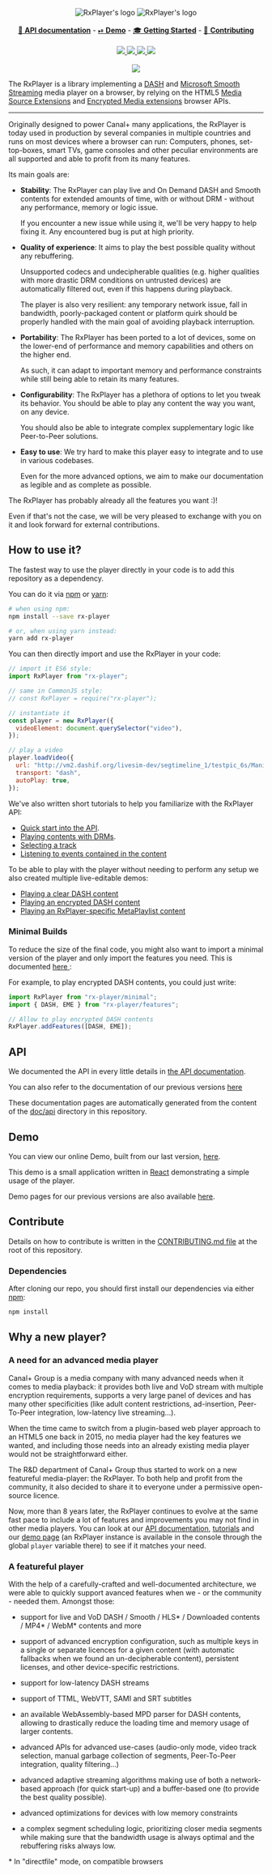 <p align="center">
  <img src="./doc/static/img/logo.png#gh-light-mode-only" alt="RxPlayer's logo"/>
  <img src="./doc/static/img/logo-white.png#gh-dark-mode-only" alt="RxPlayer's logo"/>
  <br /><br />
  <a href="https://developers.canal-plus.com/rx-player/doc/api/Overview.html">📖 <b>API documentation</b></a>
  -
  <a href="https://developers.canal-plus.com/rx-player/">⏯ <b>Demo</b></a>
  -
  <a href="https://developers.canal-plus.com/rx-player/doc/Getting_Started/Welcome.html">🎓 <b>Getting Started</b></a>
  -
  <a href="./CONTRIBUTING.md">🔧 <b>Contributing</b></a>
  <br /><br />
  <a href="https://github.com/canalplus/rx-player/releases">
    <img src="https://img.shields.io/badge/dynamic/json.svg?label=Latest%20release&url=https://api.github.com/repos/canalplus/rx-player/releases/latest&query=$.tag_name&colorB=blue" />
  </a>
  <a href="https://github.com/canalplus/rx-player/actions/workflows/checks.yml">
    <img src="https://github.com/canalplus/rx-player/actions/workflows/checks.yml/badge.svg" />
  </a>
  <a href="https://sonarcloud.io/summary/new_code?id=rx-player">
    <img src="https://sonarcloud.io/api/project_badges/measure?project=rx-player&metric=alert_status" />
  </a>
  <a href="https://gitter.im/canalplus/rx-player">
    <img src="https://img.shields.io/gitter/room/canalplus/rx-player.svg" />
  </a>
  <br /><br />
  <a href="https://nodei.co/npm/rx-player/">
    <img src="https://nodei.co/npm/rx-player.png?compact=true)" />
  </a>
</p>

The RxPlayer is a library implementing a [DASH](https://en.wikipedia.org/wiki/Dynamic_Adaptive_Streaming_over_HTTP)
and [Microsoft Smooth Streaming](https://en.wikipedia.org/wiki/Adaptive_bitrate_streaming#Microsoft_Smooth_Streaming)
media player on a browser, by relying on the HTML5
[Media Source Extensions](https://en.wikipedia.org/wiki/Media_Source_Extensions)
and [Encrypted Media extensions](https://en.wikipedia.org/wiki/Encrypted_Media_Extensions)
browser APIs.

---

Originally designed to power Canal+ many applications, the RxPlayer is today
used in production by several companies in multiple countries and runs on most
devices where a browser can run: Computers, phones, set-top-boxes, smart TVs,
game consoles and other peculiar environments are all supported and able to
profit from its many features.

Its main goals are:

- **Stability**: The RxPlayer can play live and On Demand DASH and Smooth
  contents for extended amounts of time, with or without DRM - without any
  performance, memory or logic issue.

  If you encounter a new issue while using it, we'll be very happy to help
  fixing it. Any encountered bug is put at high priority.

- **Quality of experience**: It aims to play the best possible quality
  without any rebuffering.

  Unsupported codecs and undecipherable qualities (e.g. higher qualities with
  more drastic DRM conditions on untrusted devices) are automatically
  filtered out, even if this happens during playback.

  The player is also very resilient: any temporary network issue, fall in
  bandwidth, poorly-packaged content or platform quirk should be properly
  handled with the main goal of avoiding playback interruption.

- **Portability**: The RxPlayer has been ported to a lot of devices, some on
  the lower-end of performance and memory capabilities and others on the higher end.

  As such, it can adapt to important memory and performance constraints while
  still being able to retain its many features.

- **Configurability**: The RxPlayer has a plethora of options to let you tweak
  its behavior.
  You should be able to play any content the way you want, on any device.

  You should also be able to integrate complex supplementary logic like
  Peer-to-Peer solutions.

- **Easy to use**: We try hard to make this player easy to integrate and to
  use in various codebases.

  Even for the more advanced options, we aim to make our documentation as
  legible and as complete as possible.

The RxPlayer has probably already all the features you want :)!

Even if that's not the case, we will be very pleased to exchange with you on it
and look forward for external contributions.

## How to use it?

The fastest way to use the player directly in your code is to add this
repository as a dependency.

You can do it via [npm](https://www.npmjs.com/) or [yarn](https://yarnpkg.com/):

```sh
# when using npm:
npm install --save rx-player

# or, when using yarn instead:
yarn add rx-player
```

You can then directly import and use the RxPlayer in your code:

```js
// import it ES6 style:
import RxPlayer from "rx-player";

// same in CommonJS style:
// const RxPlayer = require("rx-player");

// instantiate it
const player = new RxPlayer({
  videoElement: document.querySelector("video"),
});

// play a video
player.loadVideo({
  url: "http://vm2.dashif.org/livesim-dev/segtimeline_1/testpic_6s/Manifest.mpd",
  transport: "dash",
  autoPlay: true,
});
```

We've also written short tutorials to help you familiarize with the RxPlayer API:

- [Quick start into the API](https://developers.canal-plus.com/rx-player/doc/Getting_Started/Tutorials/Quick_Start.html).
- [Playing contents with DRMs](https://developers.canal-plus.com/rx-player/doc/Getting_Started/Tutorials/Content_with_DRM.html).
- [Selecting a track](https://developers.canal-plus.com/rx-player/doc/Getting_Started/Tutorials/Selecting_a_Track.html)
- [Listening to events contained in the content](https://developers.canal-plus.com/rx-player/doc/Getting_Started/Tutorials/EventStream_Handling.html)

To be able to play with the player without needing to perform any setup we also
created multiple live-editable demos:

- [Playing a clear DASH content](https://codesandbox.io/s/rx-player-classic-wc38j)
- [Playing an encrypted DASH content](https://codesandbox.io/s/rx-player-drm-g51hb)
- [Playing an RxPlayer-specific MetaPlaylist content](https://codesandbox.io/s/rx-player-metaplaylist-l0t0d)

### Minimal Builds

To reduce the size of the final code, you might also want to import a minimal
version of the player and only import the features you need. This is documented
[here
](https://developers.canal-plus.com/rx-player/doc/Getting_Started/Minimal_Player.html):

For example, to play encrypted DASH contents, you could just write:

```js
import RxPlayer from "rx-player/minimal";
import { DASH, EME } from "rx-player/features";

// Allow to play encrypted DASH contents
RxPlayer.addFeatures([DASH, EME]);
```

## API

We documented the API in every little details in [the API
documentation](https://developers.canal-plus.com/rx-player/doc/api/Overview.html).

You can also refer to the documentation of our previous versions
[here](https://developers.canal-plus.com/rx-player/documentation_pages_by_version.html)

These documentation pages are automatically generated from the content of the
[doc/api](./doc/api/Overview.md) directory in this repository.

## Demo

You can view our online Demo, built from our last version,
[here](https://developers.canal-plus.com/rx-player/).

This demo is a small application written in
[React](https://github.com/facebook/react) demonstrating a simple usage of the
player.

Demo pages for our previous versions are also available
[here](https://developers.canal-plus.com/rx-player/demo_page_by_version.html).

## Contribute

Details on how to contribute is written in the [CONTRIBUTING.md
file](./CONTRIBUTING.md) at the root of this repository.

### Dependencies

After cloning our repo, you should first install our dependencies via either
[npm](https://www.npmjs.com/):

```sh
npm install
```

## Why a new player?

### A need for an advanced media player

Canal+ Group is a media company with many advanced needs when it comes to media
playback: it provides both live and VoD stream with multiple encryption
requirements, supports a very large panel of devices and has many other
specificities (like adult content restrictions, ad-insertion, Peer-To-Peer
integration, low-latency live streaming...).

When the time came to switch from a plugin-based web player approach to an HTML5
one back in 2015, no media player had the key features we wanted, and including
those needs into an already existing media player would not be straightforward
either.

The R&D department of Canal+ Group thus started to work on a new featureful
media-player: the RxPlayer. To both help and profit from the community, it also
decided to share it to everyone under a permissive open-source licence.

Now, more than 8 years later, the RxPlayer continues to evolve at the same fast
pace to include a lot of features and improvements you may not find in other
media players.
You can look at our
[API documentation](https://developers.canal-plus.com/rx-player/doc/api/Overview.html),
[tutorials](https://developers.canal-plus.com/rx-player/doc/Getting_Started/Tutorials/Quick_Start.html)
and our [demo page](https://developers.canal-plus.com/rx-player/)
(an RxPlayer instance is available in the console through the global `player`
variable there) to see if it matches your need.

### A featureful player

With the help of a carefully-crafted and well-documented architecture, we were
able to quickly support avanced features when we - or the community - needed
them. Amongst those:

- support for live and VoD DASH / Smooth / HLS* / Downloaded contents /
  MP4* / WebM\* contents and more

- support of advanced encryption configuration, such as multiple keys in a
  single or separate licences for a given content (with automatic fallbacks
  when we found an un-decipherable content), persistent licenses, and
  other device-specific restrictions.

- support for low-latency DASH streams

- support of TTML, WebVTT, SAMI and SRT subtitles

- an available WebAssembly-based MPD parser for DASH contents, allowing to
  drastically reduce the loading time and memory usage of larger contents.

- advanced APIs for advanced use-cases (audio-only mode, video track
  selection, manual garbage collection of segments, Peer-To-Peer
  integration, quality filtering...)

- advanced adaptive streaming algorithms making use of both a network-based
  approach (for quick start-up) and a buffer-based one (to provide the best
  quality possible).

- advanced optimizations for devices with low memory constraints

- a complex segment scheduling logic, prioritizing closer media segments while
  making sure that the bandwidth usage is always optimal and the rebuffering
  risks always low.

\* In "directfile" mode, on compatible browsers
